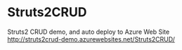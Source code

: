 Struts2CRUD
===========

Struts2 CRUD demo, and auto deploy to Azure Web Site  
http://struts2crud-demo.azurewebsites.net/Struts2CRUD/
